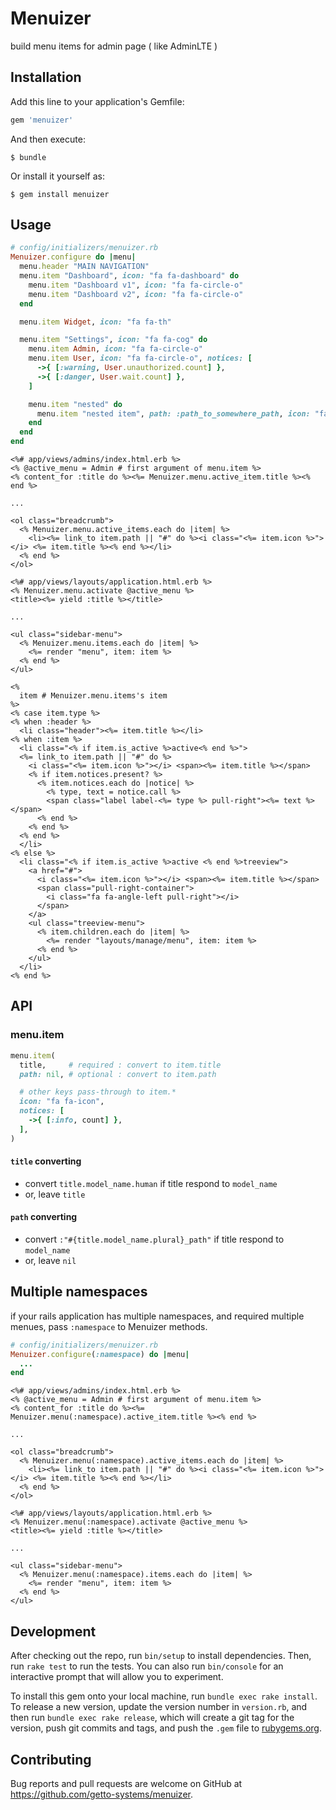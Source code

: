 # Menuizer

build menu items for admin page ( like AdminLTE )

## Installation

Add this line to your application's Gemfile:

```ruby
gem 'menuizer'
```

And then execute:

    $ bundle

Or install it yourself as:

    $ gem install menuizer

## Usage

```ruby
# config/initializers/menuizer.rb
Menuizer.configure do |menu|
  menu.header "MAIN NAVIGATION"
  menu.item "Dashboard", icon: "fa fa-dashboard" do
    menu.item "Dashboard v1", icon: "fa fa-circle-o"
    menu.item "Dashboard v2", icon: "fa fa-circle-o"
  end

  menu.item Widget, icon: "fa fa-th"

  menu.item "Settings", icon: "fa fa-cog" do
    menu.item Admin, icon: "fa fa-circle-o"
    menu.item User, icon: "fa fa-circle-o", notices: [
      ->{ [:warning, User.unauthorized.count] },
      ->{ [:danger, User.wait.count] },
    ]

    menu.item "nested" do
      menu.item "nested item", path: :path_to_somewhere_path, icon: "fa fa-circle-o"
    end
  end
end
```

```erb
<%# app/views/admins/index.html.erb %>
<% @active_menu = Admin # first argument of menu.item %>
<% content_for :title do %><%= Menuizer.menu.active_item.title %><% end %>

...

<ol class="breadcrumb">
  <% Menuizer.menu.active_items.each do |item| %>
    <li><%= link_to item.path || "#" do %><i class="<%= item.icon %>"></i> <%= item.title %><% end %></li>
  <% end %>
</ol>
```

```erb
<%# app/views/layouts/application.html.erb %>
<% Menuizer.menu.activate @active_menu %>
<title><%= yield :title %></title>

...

<ul class="sidebar-menu">
  <% Menuizer.menu.items.each do |item| %>
    <%= render "menu", item: item %>
  <% end %>
</ul>
```

```erb
<%
  item # Menuizer.menu.items's item
%>
<% case item.type %>
<% when :header %>
  <li class="header"><%= item.title %></li>
<% when :item %>
  <li class="<% if item.is_active %>active<% end %>">
  <%= link_to item.path || "#" do %>
    <i class="<%= item.icon %>"></i> <span><%= item.title %></span>
    <% if item.notices.present? %>
      <% item.notices.each do |notice| %>
        <% type, text = notice.call %>
        <span class="label label-<%= type %> pull-right"><%= text %></span>
      <% end %>
    <% end %>
  <% end %>
  </li>
<% else %>
  <li class="<% if item.is_active %>active <% end %>treeview">
    <a href="#">
      <i class="<%= item.icon %>"></i> <span><%= item.title %></span>
      <span class="pull-right-container">
        <i class="fa fa-angle-left pull-right"></i>
      </span>
    </a>
    <ul class="treeview-menu">
      <% item.children.each do |item| %>
        <%= render "layouts/manage/menu", item: item %>
      <% end %>
    </ul>
  </li>
<% end %>
```

## API

### menu.item

```ruby
menu.item(
  title,     # required : convert to item.title
  path: nil, # optional : convert to item.path

  # other keys pass-through to item.*
  icon: "fa fa-icon",
  notices: [
    ->{ [:info, count] },
  ],
)
```

#### `title` converting

* convert `title.model_name.human` if title respond to `model_name`
* or, leave `title`


#### `path` converting

* convert `:"#{title.model_name.plural}_path"` if title respond to `model_name`
* or, leave `nil`

## Multiple namespaces

if your rails application has multiple namespaces, and required multiple menues, pass `:namespace` to Menuizer methods.

```ruby
# config/initializers/menuizer.rb
Menuizer.configure(:namespace) do |menu|
  ...
end
```

```erb
<%# app/views/admins/index.html.erb %>
<% @active_menu = Admin # first argument of menu.item %>
<% content_for :title do %><%= Menuizer.menu(:namespace).active_item.title %><% end %>

...

<ol class="breadcrumb">
  <% Menuizer.menu(:namespace).active_items.each do |item| %>
    <li><%= link_to item.path || "#" do %><i class="<%= item.icon %>"></i> <%= item.title %><% end %></li>
  <% end %>
</ol>
```

```erb
<%# app/views/layouts/application.html.erb %>
<% Menuizer.menu(:namespace).activate @active_menu %>
<title><%= yield :title %></title>

...

<ul class="sidebar-menu">
  <% Menuizer.menu(:namespace).items.each do |item| %>
    <%= render "menu", item: item %>
  <% end %>
</ul>
```

## Development

After checking out the repo, run `bin/setup` to install dependencies. Then, run `rake test` to run the tests. You can also run `bin/console` for an interactive prompt that will allow you to experiment.

To install this gem onto your local machine, run `bundle exec rake install`. To release a new version, update the version number in `version.rb`, and then run `bundle exec rake release`, which will create a git tag for the version, push git commits and tags, and push the `.gem` file to [rubygems.org](https://rubygems.org).

## Contributing

Bug reports and pull requests are welcome on GitHub at https://github.com/getto-systems/menuizer.

